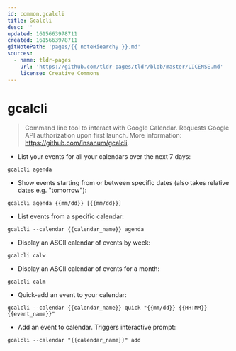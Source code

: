 ```yaml
---
id: common.gcalcli
title: Gcalcli
desc: ''
updated: 1615663978711
created: 1615663978711
gitNotePath: 'pages/{{ noteHiearchy }}.md'
sources:
  - name: tldr-pages
    url: 'https://github.com/tldr-pages/tldr/blob/master/LICENSE.md'
    license: Creative Commons
---
```

# gcalcli

> Command line tool to interact with Google Calendar.
> Requests Google API authorization upon first launch.
> More information: <https://github.com/insanum/gcalcli>.

- List your events for all your calendars over the next 7 days:

`gcalcli agenda`

- Show events starting from or between specific dates (also takes relative dates e.g. "tomorrow"):

`gcalcli agenda {{mm/dd}} [{{mm/dd}}]`

- List events from a specific calendar:

`gcalcli --calendar {{calendar_name}} agenda`

- Display an ASCII calendar of events by week:

`gcalcli calw`

- Display an ASCII calendar of events for a month:

`gcalcli calm`

- Quick-add an event to your calendar:

`gcalcli --calendar {{calendar_name}} quick "{{mm/dd}} {{HH:MM}} {{event_name}}"`

- Add an event to calendar. Triggers interactive prompt:

`gcalcli --calendar "{{calendar_name}}" add`

